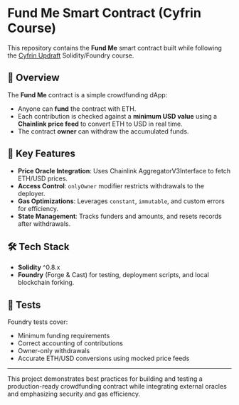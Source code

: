 # Fund Me Smart Contract (Cyfrin Course)

This repository contains the **Fund Me** smart contract built while following the [Cyfrin Updraft](https://updraft.cyfrin.io/) Solidity/Foundry course.

## 📜 Overview

The **Fund Me** contract is a simple crowdfunding dApp:

* Anyone can **fund** the contract with ETH.
* Each contribution is checked against a **minimum USD value** using a **Chainlink price feed** to convert ETH to USD in real time.
* The contract **owner** can withdraw the accumulated funds.

## 🧩 Key Features

* **Price Oracle Integration**: Uses Chainlink AggregatorV3Interface to fetch ETH/USD prices.
* **Access Control**: `onlyOwner` modifier restricts withdrawals to the deployer.
* **Gas Optimizations**: Leverages `constant`, `immutable`, and custom errors for efficiency.
* **State Management**: Tracks funders and amounts, and resets records after withdrawals.

## 🛠 Tech Stack

* **Solidity** ^0.8.x
* **Foundry** (Forge & Cast) for testing, deployment scripts, and local blockchain forking.

## 🧪 Tests

Foundry tests cover:

* Minimum funding requirements
* Correct accounting of contributions
* Owner-only withdrawals
* Accurate ETH/USD conversions using mocked price feeds

---

This project demonstrates best practices for building and testing a production-ready crowdfunding contract while integrating external oracles and emphasizing security and gas efficiency.
